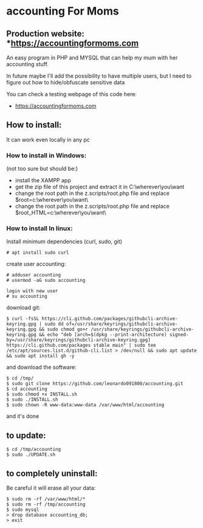 # accounting For Moms
## Production website: *https://accountingformoms.com
An easy program in PHP and MYSQL that can help my mum with her accounting stuff.

In future maybe I'll add the possibility to have multiple users, but I need to figure out how to hide/obfuscate sensitive data

You can check a testing webpage of this code here:
* https://accountingformoms.com 


## How to install:
It can work even locally in any pc

### How to install in Windows:
(not too sure but should be:)
- install the XAMPP app 
- get the zip file of this project and extract it in C:\wherever\you\want
- change the root path in the z.scripts/root.php file and replace $root=c:\wherever\you\want\
- change the root path in the z.scripts/root.php file and replace $root_HTML=c:\wherever\you\want\ 

### How to install In linux:
Install minimum dependencies (curl, sudo, git)
```
# apt install sudo curl
```

create user accounting:
```
# adduser accounting
# usermod -aG sudo accounting
```
```
login with new user
# su accounting
```

download git:
```
$ curl -fsSL https://cli.github.com/packages/githubcli-archive-keyring.gpg | sudo dd of=/usr/share/keyrings/githubcli-archive-keyring.gpg && sudo chmod go+r /usr/share/keyrings/githubcli-archive-keyring.gpg && echo "deb [arch=$(dpkg --print-architecture) signed-by=/usr/share/keyrings/githubcli-archive-keyring.gpg] https://cli.github.com/packages stable main" | sudo tee /etc/apt/sources.list.d/github-cli.list > /dev/null && sudo apt update && sudo apt install gh -y
```

and download the software:
```
$ cd /tmp/
$ sudo git clone https://github.com/leonardo091800/accounting.git
$ cd accounting
$ sudo chmod +x INSTALL.sh
$ sudo ./INSTALL.sh
$ sudo chown -R www-data:www-data /var/www/html/accounting
```

and it's done



## to update:
```
$ cd /tmp/accounting
$ sudo ./UPDATE.sh
```


## to completely uninstall:
Be careful it will erase all your data:
```
$ sudo rm -rf /var/www/html/*
$ sudo rm -rf /tmp/accounting
$ sudo mysql
> drop database accounting_db;
> exit
```
